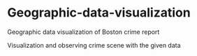 # Geographic-data-visualization
 Geographic data visualization of Boston crime report 

Visualization and observing crime scene with the given data 
